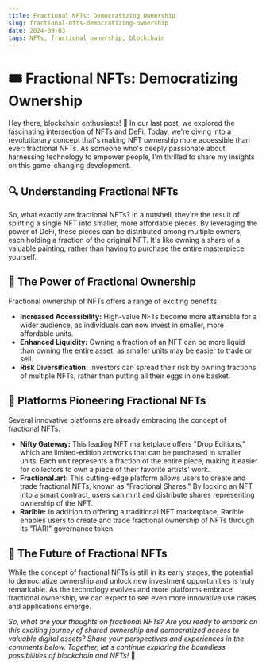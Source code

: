 ```yaml
---
title: Fractional NFTs: Democratizing Ownership
slug: fractional-nfts-democratizing-ownership
date: 2024-09-03
tags: NFTs, fractional ownership, blockchain
---
```


# 🎟️ Fractional NFTs: Democratizing Ownership

Hey there, blockchain enthusiasts! 🚀 In our last post, we explored the fascinating intersection of NFTs and DeFi. Today, we're diving into a revolutionary concept that's making NFT ownership more accessible than ever: fractional NFTs. As someone who's deeply passionate about harnessing technology to empower people, I'm thrilled to share my insights on this game-changing development.

## 🔍 Understanding Fractional NFTs

So, what exactly are fractional NFTs? In a nutshell, they're the result of splitting a single NFT into smaller, more affordable pieces. By leveraging the power of DeFi, these pieces can be distributed among multiple owners, each holding a fraction of the original NFT. It's like owning a share of a valuable painting, rather than having to purchase the entire masterpiece yourself.

## 🌟 The Power of Fractional Ownership

Fractional ownership of NFTs offers a range of exciting benefits:

- **Increased Accessibility:** High-value NFTs become more attainable for a wider audience, as individuals can now invest in smaller, more affordable units.
- **Enhanced Liquidity:** Owning a fraction of an NFT can be more liquid than owning the entire asset, as smaller units may be easier to trade or sell.
- **Risk Diversification:** Investors can spread their risk by owning fractions of multiple NFTs, rather than putting all their eggs in one basket.

## 🚀 Platforms Pioneering Fractional NFTs

Several innovative platforms are already embracing the concept of fractional NFTs:

- **Nifty Gateway:** This leading NFT marketplace offers "Drop Editions," which are limited-edition artworks that can be purchased in smaller units. Each unit represents a fraction of the entire piece, making it easier for collectors to own a piece of their favorite artists' work.
- **Fractional.art:** This cutting-edge platform allows users to create and trade fractional NFTs, known as "Fractional Shares." By locking an NFT into a smart contract, users can mint and distribute shares representing ownership of the NFT.
- **Rarible:** In addition to offering a traditional NFT marketplace, Rarible enables users to create and trade fractional ownership of NFTs through its "RARI" governance token.

## 🔮 The Future of Fractional NFTs

While the concept of fractional NFTs is still in its early stages, the potential to democratize ownership and unlock new investment opportunities is truly remarkable. As the technology evolves and more platforms embrace fractional ownership, we can expect to see even more innovative use cases and applications emerge.

*So, what are your thoughts on fractional NFTs? Are you ready to embark on this exciting journey of shared ownership and democratized access to valuable digital assets? Share your perspectives and experiences in the comments below. Together, let's continue exploring the boundless possibilities of blockchain and NFTs!* 🌠